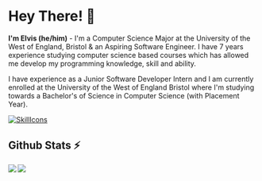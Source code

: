 # Hey There! 👋
**I'm Elvis (he/him)** - I'm a Computer Science Major at the University of the West of England, Bristol & an Aspiring Software Engineer. I have 7 years experience studying computer science based courses which has allowed me develop my programming knowledge, skill and ability. 

I have experience as a Junior Software Developer Intern and I am currently enrolled at the University of the West of England Bristol where I'm studying towards a Bachelor's of Science in Computer Science (with Placement Year).

<!-- Source is https://github.com/tandpfun/skill-icons -->
[![SkillIcons](https://skillicons.dev/icons?i=html,css,py,c,cpp)](https://skillicons.dev)<br/>

<!-- Add Image sheilds (img.shields.io) for Status, Gaming?, Spotify and VSCode -->

<H2> Github Stats ⚡ </H2>

<!-- Source is https://github.com/DenverCoder1/github-readme-streak-stats -->
<a href="#">
<img src="https://streak-stats.demolab.com?user=elvybean&theme=shades-of-purple"/>
</a>

<!-- Source is https://github.com/anuraghazra/github-readme-stats -->
<a href="#">
<img align=left src="https://github-readme-stats.vercel.app/api/top-langs/?username=elvybean&&layout=pie&theme=shades-of-purple&count_private=true"/>
</a>



